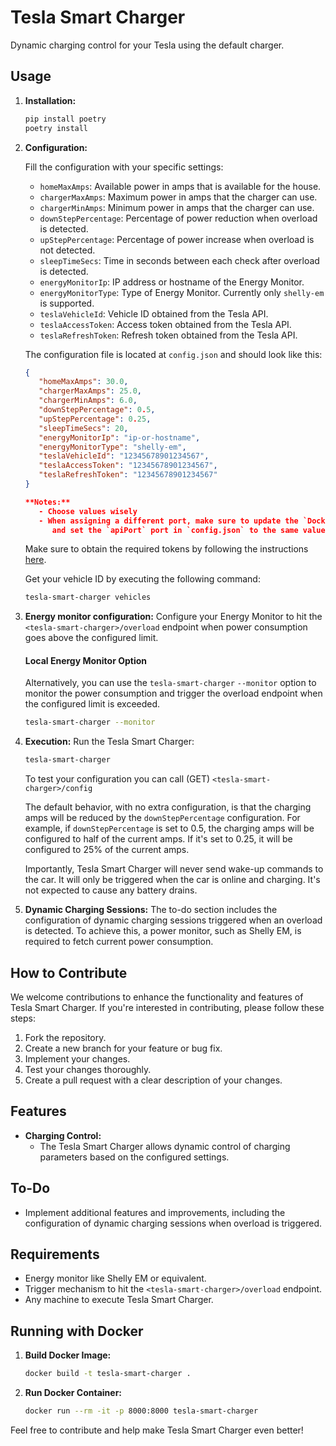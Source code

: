 # Tesla Smart Charger

Dynamic charging control for your Tesla using the default charger.

## Usage

1. **Installation:**
   ```bash
   pip install poetry
   poetry install
   ```

2. **Configuration:**
   
   Fill the configuration with your specific settings:
   - `homeMaxAmps`: Available power in amps that is available for the house.
   - `chargerMaxAmps`: Maximum power in amps that the charger can use.
   - `chargerMinAmps`: Minimum power in amps that the charger can use.
   - `downStepPercentage`: Percentage of power reduction when overload is detected.
   - `upStepPercentage`: Percentage of power increase when overload is not detected.
   - `sleepTimeSecs`: Time in seconds between each check after overload is detected.
   - `energyMonitorIp`: IP address or hostname of the Energy Monitor.
   - `energyMonitorType`: Type of Energy Monitor. Currently only `shelly-em` is supported.
   - `teslaVehicleId`: Vehicle ID obtained from the Tesla API.
   - `teslaAccessToken`: Access token obtained from the Tesla API.
   - `teslaRefreshToken`: Refresh token obtained from the Tesla API.

   The configuration file is located at `config.json` and should look like this:
   ```json
   {
      "homeMaxAmps": 30.0,
      "chargerMaxAmps": 25.0,
      "chargerMinAmps": 6.0,
      "downStepPercentage": 0.5,
      "upStepPercentage": 0.25,
      "sleepTimeSecs": 20,
      "energyMonitorIp": "ip-or-hostname",
      "energyMonitorType": "shelly-em",
      "teslaVehicleId": "12345678901234567",
      "teslaAccessToken": "12345678901234567",
      "teslaRefreshToken": "12345678901234567"
   }

   **Notes:**
      - Choose values wisely
      - When assigning a different port, make sure to update the `Dockerfile`
         and set the `apiPort` port in `config.json` to the same value.

   
   ```
   Make sure to obtain the required tokens by following the instructions [here](https://github.com/adriankumpf/tesla_auth).

   Get your vehicle ID by executing the following command:
   ```bash
   tesla-smart-charger vehicles
   ```


3. **Energy monitor configuration:**
   Configure your Energy Monitor to hit the `<tesla-smart-charger>/overload` endpoint when power consumption goes above the configured limit.

   #### Local Energy Monitor Option
   Alternatively, you can use the `tesla-smart-charger` `--monitor` option to monitor the power consumption and trigger the overload endpoint when the configured limit is exceeded.

   ```bash
   tesla-smart-charger --monitor
   ```


4. **Execution:**
   Run the Tesla Smart Charger:
   ```bash
   tesla-smart-charger
   ```

   To test your configuration you can call (GET) `<tesla-smart-charger>/config`

   The default behavior, with no extra configuration, is that the charging amps will be reduced by the `downStepPercentage` configuration. For example, if `downStepPercentage` is set to 0.5, the charging amps will be configured to half of the current amps. If it's set to 0.25, it will be configured to 25% of the current amps.

   Importantly, Tesla Smart Charger will never send wake-up commands to the car. It will only be triggered when the car is online and charging. It's not expected to cause any battery drains.

5. **Dynamic Charging Sessions:**
   The to-do section includes the configuration of dynamic charging sessions triggered when an overload is detected. To achieve this, a power monitor, such as Shelly EM, is required to fetch current power consumption.

## How to Contribute

We welcome contributions to enhance the functionality and features of Tesla Smart Charger. If you're interested in contributing, please follow these steps:

1. Fork the repository.
2. Create a new branch for your feature or bug fix.
3. Implement your changes.
4. Test your changes thoroughly.
5. Create a pull request with a clear description of your changes.

## Features

- **Charging Control:**
  - The Tesla Smart Charger allows dynamic control of charging parameters based on the configured settings.

## To-Do

- Implement additional features and improvements, including the configuration of dynamic charging sessions when overload is triggered.

## Requirements

- Energy monitor like Shelly EM or equivalent.
- Trigger mechanism to hit the `<tesla-smart-charger>/overload` endpoint.
- Any machine to execute Tesla Smart Charger.

## Running with Docker

1. **Build Docker Image:**
   ```bash
   docker build -t tesla-smart-charger .
   ```

2. **Run Docker Container:**
   ```bash
   docker run --rm -it -p 8000:8000 tesla-smart-charger
   ```

Feel free to contribute and help make Tesla Smart Charger even better!
